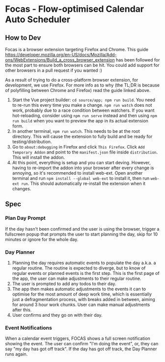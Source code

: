 # Focas - Flow-optimised Calendar Auto Scheduler

## How to Dev
Focas is a browser extension targeting Firefox and Chrome. This guide https://developer.mozilla.org/en-US/docs/Mozilla/Add-ons/WebExtensions/Build_a_cross_browser_extension has been followed for the most part to ensure both browsers can be hit. You could add support for other browsers in a pull request if you wanted :)

As a result of trying to do a cross-platform browser extension, for development, we use Firefox. For more info as to why (the TL;DR is because of polyfilling between Chrome and Firefox) read the guide linked above.

1. Start the Vue project builder: `cd source/app; npm run build`. You need to re-run this every time you make a change. `npm run watch` does not work, probably due to a race condition between watchers. If you want hot-reloading, consider using `npm run serve` instead and then using `npm run build` when you want to preview the app in its actual extension form.
2. In another terminal, `npm run watch`. This needs to be at the root directory. This will cause the extension to fully build and be ready for testing/distribution.
3. Go to `about:debugging` in Firefox and click `This Firefox`. Click `Add Temporary Addon` and point to the `manifest.json` file inside `distribution`. This will install the addon.
4. At this point, everything is setup and you can start deving. However, having to re-import the addon into your browser after every change is annoying, so it's recommended to install web-ext. Open another terminal and run `npm install --global web-ext` to install it, then run `web-ext run`. This should automatically re-install the extension when it changes.

## Spec

### Plan Day Prompt
If the day hasn't been confirmed and the user is using the browser, trigger a fullscreen popup that prompts the user to start planning the day, skip for 10 minutes or ignore for the whole day.

### Day Planner
1. Planning the day requires automatic events to populate the day a.k.a. a regular routine. The routine is expected to diverge, but to know of regular events or planned events is the first step. This is the first page of the app, the user can make adjustments to their regular routine.
2. The user is prompted to add any todos to their day.
3. The app then makes automatic adjustments to the events it can to optimise for the most amount of deep work time, which is essentially just a defragmentation process, with breaks added in between, aiming for around 3 hour work chunks. User can make manual adjustments after this.
4. User confirms and they go on with their day.

### Event Notifications
When a calendar event triggers, FOCAS shows a full screen notification showing the event. The user can confirm "I'm doing the event", or, they can say "my day has got off track". If the day has got off track, the Day Planner runs again.
